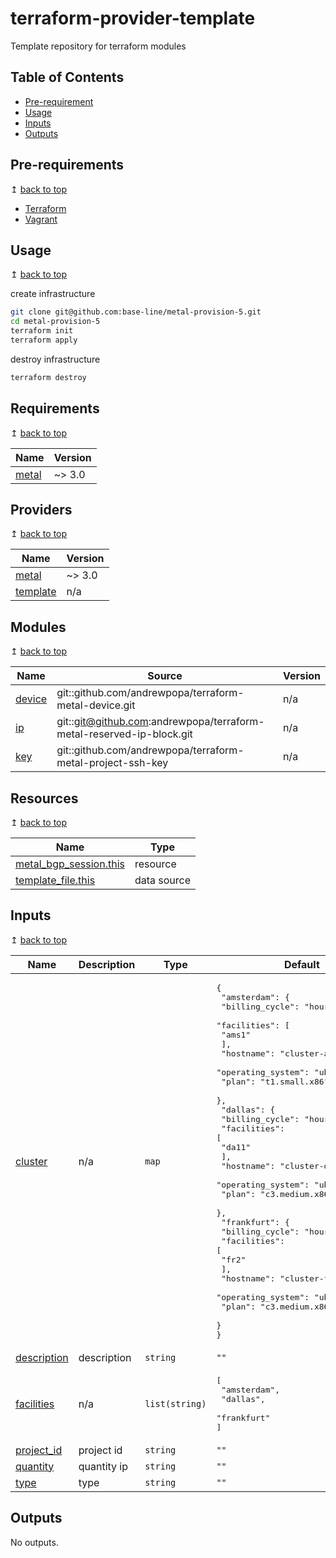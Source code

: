 # terraform-provider-template
Template repository for terraform modules

## Table of Contents
- [Pre-requirement](#pre-requirements)
- [Usage](#usage)
- [Inputs](#inputs)
- [Outputs](#outputs)

## Pre-requirements

↥ [back to top](#table-of-contents)

- [Terraform](https://www.terraform.io/downloads.html)
- [Vagrant](https://www.vagrantup.com/downloads)

## Usage

↥ [back to top](#table-of-contents)

create infrastructure

```bash
git clone git@github.com:base-line/metal-provision-5.git
cd metal-provision-5
terraform init
terraform apply
```

destroy infrastructure

```bash
terraform destroy
```

## Requirements
↥ [back to top](#table-of-contents)

| Name | Version |
|------|---------|
| <a name="requirement_metal"></a> [metal](#requirement\_metal) | ~> 3.0 |

## Providers

↥ [back to top](#table-of-contents)

| Name | Version |
|------|---------|
| <a name="provider_metal"></a> [metal](#provider\_metal) | ~> 3.0 |
| <a name="provider_template"></a> [template](#provider\_template) | n/a |

## Modules

↥ [back to top](#table-of-contents)

| Name | Source | Version |
|------|--------|---------|
| <a name="module_device"></a> [device](#module\_device) | git::github.com/andrewpopa/terraform-metal-device.git | n/a |
| <a name="module_ip"></a> [ip](#module\_ip) | git::git@github.com:andrewpopa/terraform-metal-reserved-ip-block.git | n/a |
| <a name="module_key"></a> [key](#module\_key) | git::github.com/andrewpopa/terraform-metal-project-ssh-key | n/a |

## Resources

↥ [back to top](#table-of-contents)

| Name | Type |
|------|------|
| [metal_bgp_session.this](https://registry.terraform.io/providers/equinix/metal/latest/docs/resources/bgp_session) | resource |
| [template_file.this](https://registry.terraform.io/providers/hashicorp/template/latest/docs/data-sources/file) | data source |

## Inputs

↥ [back to top](#table-of-contents)

| Name | Description | Type | Default | Required |
|------|-------------|------|---------|:--------:|
| <a name="input_cluster"></a> [cluster](#input\_cluster) | n/a | `map` | <pre>{<br>  "amsterdam": {<br>    "billing_cycle": "hourly",<br>    "facilities": [<br>      "ams1"<br>    ],<br>    "hostname": "cluster-ams",<br>    "operating_system": "ubuntu_18_04",<br>    "plan": "t1.small.x86"<br>  },<br>  "dallas": {<br>    "billing_cycle": "hourly",<br>    "facilities": [<br>      "da11"<br>    ],<br>    "hostname": "cluster-dallas",<br>    "operating_system": "ubuntu_18_04",<br>    "plan": "c3.medium.x86"<br>  },<br>  "frankfurt": {<br>    "billing_cycle": "hourly",<br>    "facilities": [<br>      "fr2"<br>    ],<br>    "hostname": "cluster-frank",<br>    "operating_system": "ubuntu_18_04",<br>    "plan": "c3.medium.x86"<br>  }<br>}</pre> | no |
| <a name="input_description"></a> [description](#input\_description) | description | `string` | `""` | no |
| <a name="input_facilities"></a> [facilities](#input\_facilities) | n/a | `list(string)` | <pre>[<br>  "amsterdam",<br>  "dallas",<br>  "frankfurt"<br>]</pre> | no |
| <a name="input_project_id"></a> [project\_id](#input\_project\_id) | project id | `string` | `""` | no |
| <a name="input_quantity"></a> [quantity](#input\_quantity) | quantity ip | `string` | `""` | no |
| <a name="input_type"></a> [type](#input\_type) | type | `string` | `""` | no |

## Outputs

No outputs.
